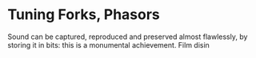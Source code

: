 # Tuning Forks, Phasors

Sound can be captured, reproduced and preserved almost flawlessly, by storing it in bits: this is a monumental achievement. Film disin